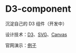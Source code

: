 # D3-component
沉淀自己的 D3 组件（开发中）

设计技术：[D3](https://d3js.org/community)、[SVG](https://developer.mozilla.org/zh-CN/docs/Web/SVG)、[Canvas](https://developer.mozilla.org/zh-CN/docs/Web/API/Canvas_API)

官网演示：[例子](https://observablehq.com/@d3/gallery?utm_source=d3js-org&utm_medium=nav&utm_campaign=try-observable)
